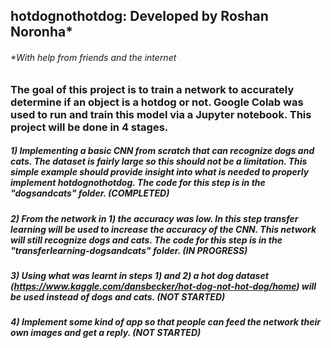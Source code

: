 ## hotdognothotdog: Developed by Roshan Noronha*
###### *With help from friends and the internet

### The goal of this project is to train a network to accurately determine if an object is a hotdog or not. Google Colab was used to run and train this model via a Jupyter notebook. This project will be done in 4 stages.

##### 1) Implementing a basic CNN from scratch that can recognize dogs and cats. The dataset is fairly large so this should not be a limitation. This simple example should provide insight into what is needed to properly implement hotdognothotdog. The code for this step is in the "dogsandcats" folder. (COMPLETED)

##### 2) From the network in 1) the accuracy was low. In this step transfer learning will be used to increase the accuracy of the CNN. This network will still recognize dogs and cats. The code for this step is in the "transferlearning-dogsandcats" folder. (IN PROGRESS)

##### 3) Using what was learnt in steps 1) and 2) a hot dog dataset (https://www.kaggle.com/dansbecker/hot-dog-not-hot-dog/home) will be used instead of dogs and cats. (NOT STARTED)

##### 4) Implement some kind of app so that people can feed the network their own images and get a reply. (NOT STARTED)
